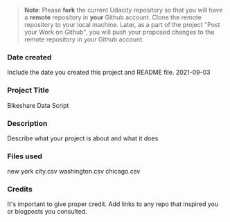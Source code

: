 >**Note**: Please **fork** the current Udacity repository so that you will have a **remote** repository in **your** Github account. Clone the remote repository to your local machine. Later, as a part of the project "Post your Work on Github", you will push your proposed changes to the remote repository in your Github account.

### Date created
Include the date you created this project and README file.
2021-09-03

### Project Title
Bikeshare Data Script

### Description
Describe what your project is about and what it does

### Files used
new york city.csv
washington.csv
chicago.csv

### Credits
It's important to give proper credit. Add links to any repo that inspired you or blogposts you consulted.

